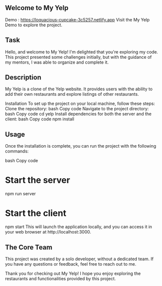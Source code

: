 ## Welcome to My Yelp
Demo : https://loquacious-cupcake-3c5257.netlify.app
Visit the My Yelp Demo to explore the project.

## Task
Hello, and welcome to My Yelp! I'm delighted that you're exploring my code. This project presented some challenges initially, but with the guidance of my mentors, I was able to organize and complete it.

## Description
My Yelp is a clone of the Yelp website. It provides users with the ability to add their own restaurants and explore listings of other restaurants.

Installation
To set up the project on your local machine, follow these steps:
Clone the repository:
bash
Copy code
Navigate to the project directory:
bash
Copy code
cd yelp
Install dependencies for both the server and the client:
bash
Copy code
npm install
## Usage
Once the installation is complete, you can run the project with the following commands:

bash
Copy code
# Start the server
npm run server

# Start the client
npm start
This will launch the application locally, and you can access it in your web browser at http://localhost:3000.
## The Core Team
This project was created by a solo developer, without a dedicated team. If you have any questions or feedback, feel free to reach out to me.

Thank you for checking out My Yelp! I hope you enjoy exploring the restaurants and functionalities provided by this project.